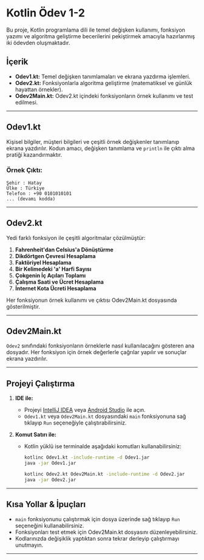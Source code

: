 # Kotlin Ödev 1-2

Bu proje, Kotlin programlama dili ile temel değişken kullanımı, fonksiyon yazımı ve algoritma geliştirme becerilerini pekiştirmek amacıyla hazırlanmış iki ödevden oluşmaktadır.

## İçerik

- **Odev1.kt:** Temel değişken tanımlamaları ve ekrana yazdırma işlemleri.
- **Odev2.kt:** Fonksiyonlarla algoritma geliştirme (matematiksel ve günlük hayattan örnekler).
- **Odev2Main.kt:** Odev2.kt içindeki fonksiyonların örnek kullanımı ve test edilmesi.

---

## Odev1.kt
Kişisel bilgiler, müşteri bilgileri ve çeşitli örnek değişkenler tanımlanıp ekrana yazdırılır. Kodun amacı, değişken tanımlama ve `println` ile çıktı alma pratiği kazandırmaktır.

### Örnek Çıktı:
```
Şehir : Hatay
Ülke : Türkiye
Telefon : +90 0101010101
... (devamı kodda)
```

---

## Odev2.kt
Yedi farklı fonksiyon ile çeşitli algoritmalar çözülmüştür:

1. **Fahrenheit'dan Celsius'a Dönüştürme**
2. **Dikdörtgen Çevresi Hesaplama**
3. **Faktöriyel Hesaplama**
4. **Bir Kelimedeki 'a' Harfi Sayısı**
5. **Çokgenin İç Açıları Toplamı**
6. **Çalışma Saati ve Ücret Hesaplama**
7. **İnternet Kota Ücreti Hesaplama**

Her fonksiyonun örnek kullanımı ve çıktısı Odev2Main.kt dosyasında gösterilmiştir.

---

## Odev2Main.kt
`Odev2` sınıfındaki fonksiyonların örneklerle nasıl kullanılacağını gösteren ana dosyadır. Her fonksiyon için örnek değerlerle çağrılar yapılır ve sonuçlar ekrana yazdırılır.

---

## Projeyi Çalıştırma

1. **IDE ile:**
   - Projeyi [IntelliJ IDEA](https://www.jetbrains.com/idea/) veya [Android Studio](https://developer.android.com/studio) ile açın.
   - `Odev1.kt` veya `Odev2Main.kt` dosyasındaki `main` fonksiyonuna sağ tıklayıp `Run` seçeneğiyle çalıştırabilirsiniz.

2. **Komut Satırı ile:**
   - Kotlin yüklü ise terminalde aşağıdaki komutları kullanabilirsiniz:
     ```sh
     kotlinc Odev1.kt -include-runtime -d Odev1.jar
     java -jar Odev1.jar
     
     kotlinc Odev2.kt Odev2Main.kt -include-runtime -d Odev2.jar
     java -jar Odev2.jar
     ```

---

## Kısa Yollar & İpuçları

- `main` fonksiyonunu çalıştırmak için dosya üzerinde sağ tıklayıp `Run` seçeneğini kullanabilirsiniz.
- Fonksiyonları test etmek için Odev2Main.kt dosyasını düzenleyebilirsiniz.
- Kodlarınızda değişiklik yaptıktan sonra tekrar derleyip çalıştırmayı unutmayın.

---

